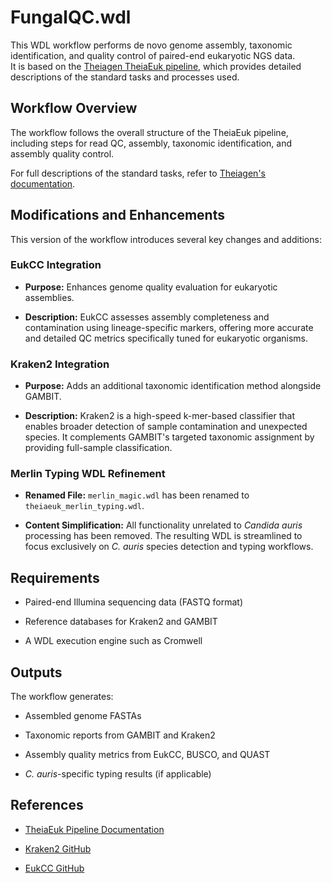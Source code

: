 FungalQC.wdl
=========================

This WDL workflow performs de novo genome assembly, taxonomic identification, and quality control of paired-end eukaryotic NGS data.\
It is based on the [Theiagen TheiaEuk pipeline](https://theiagen.github.io/public_health_bioinformatics/latest/workflows/genomic_characterization/theiaeuk/), which provides detailed descriptions of the standard tasks and processes used.

Workflow Overview
-----------------

The workflow follows the overall structure of the TheiaEuk pipeline, including steps for read QC, assembly, taxonomic identification, and assembly quality control.

For full descriptions of the standard tasks, refer to [Theiagen's documentation](https://theiagen.github.io/public_health_bioinformatics/latest/workflows/genomic_characterization/theiaeuk/).

Modifications and Enhancements
------------------------------

This version of the workflow introduces several key changes and additions:

### EukCC Integration

-   **Purpose:** Enhances genome quality evaluation for eukaryotic assemblies.

-   **Description:** EukCC assesses assembly completeness and contamination using lineage-specific markers, offering more accurate and detailed QC metrics specifically tuned for eukaryotic organisms.

### Kraken2 Integration

-   **Purpose:** Adds an additional taxonomic identification method alongside GAMBIT.

-   **Description:** Kraken2 is a high-speed k-mer-based classifier that enables broader detection of sample contamination and unexpected species. It complements GAMBIT's targeted taxonomic assignment by providing full-sample classification.

### Merlin Typing WDL Refinement

-   **Renamed File:** `merlin_magic.wdl` has been renamed to `theiaeuk_merlin_typing.wdl`.

-   **Content Simplification:** All functionality unrelated to *Candida auris* processing has been removed. The resulting WDL is streamlined to focus exclusively on *C. auris* species detection and typing workflows.

Requirements
------------

-   Paired-end Illumina sequencing data (FASTQ format)

-   Reference databases for Kraken2 and GAMBIT

-   A WDL execution engine such as Cromwell

Outputs
-------

The workflow generates:

-   Assembled genome FASTAs

-   Taxonomic reports from GAMBIT and Kraken2

-   Assembly quality metrics from EukCC, BUSCO, and QUAST

-   *C. auris*-specific typing results (if applicable)

References
----------

-   [TheiaEuk Pipeline Documentation](https://theiagen.github.io/public_health_bioinformatics/latest/workflows/genomic_characterization/theiaeuk/)

-   [Kraken2 GitHub](https://github.com/DerrickWood/kraken2)

-   [EukCC GitHub](https://github.com/Finn-Lab/EukCC)